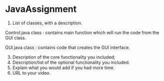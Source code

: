 # JavaAssignment

1. List of classes, with a description.

Control.java class : contains main function which will run the code from the GUI class.

GUI.java class : contains code that creates the GUI interface.

3. Description of the core functionality you included;
4. Description/list of the optional functionality you included.
5. Explain what you would add if you had more time.
6. URL to your video.
